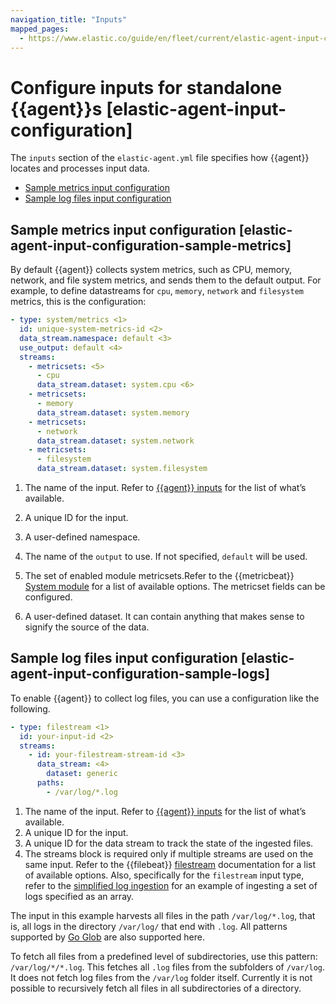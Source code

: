 ```yaml
---
navigation_title: "Inputs"
mapped_pages:
  - https://www.elastic.co/guide/en/fleet/current/elastic-agent-input-configuration.html
---
```


# Configure inputs for standalone {{agent}}s [elastic-agent-input-configuration]


The `inputs` section of the `elastic-agent.yml` file specifies how {{agent}} locates and processes input data.

* [Sample metrics input configuration](#elastic-agent-input-configuration-sample-metrics)
* [Sample log files input configuration](#elastic-agent-input-configuration-sample-logs)


## Sample metrics input configuration [elastic-agent-input-configuration-sample-metrics]

By default {{agent}} collects system metrics, such as CPU, memory, network, and file system metrics, and sends them to the default output. For example, to define datastreams for `cpu`, `memory`, `network` and `filesystem` metrics, this is the configuration:

```yaml
- type: system/metrics <1>
  id: unique-system-metrics-id <2>
  data_stream.namespace: default <3>
  use_output: default <4>
  streams:
    - metricsets: <5>
      - cpu
      data_stream.dataset: system.cpu <6>
    - metricsets:
      - memory
      data_stream.dataset: system.memory
    - metricsets:
      - network
      data_stream.dataset: system.network
    - metricsets:
      - filesystem
      data_stream.dataset: system.filesystem
```

1. The name of the input. Refer to [{{agent}} inputs](/reference/fleet/elastic-agent-inputs-list.md) for the list of what’s available.
2. A unique ID for the input.
3. A user-defined namespace.
4. The name of the `output` to use. If not specified, `default` will be used.
5. The set of enabled module metricsets.Refer to the {{metricbeat}} [System module](beats://reference/metricbeat/metricbeat-module-system.md) for a list of available options. The metricset fields can be configured.

6. A user-defined dataset. It can contain anything that makes sense to signify the source of the data.



## Sample log files input configuration [elastic-agent-input-configuration-sample-logs]

To enable {{agent}} to collect log files, you can use a configuration like the following.

```yaml
- type: filestream <1>
  id: your-input-id <2>
  streams:
    - id: your-filestream-stream-id <3>
      data_stream: <4>
        dataset: generic
      paths:
        - /var/log/*.log
```

1. The name of the input. Refer to [{{agent}} inputs](/reference/fleet/elastic-agent-inputs-list.md) for the list of what’s available.
2. A unique ID for the input.
3. A unique ID for the data stream to track the state of the ingested files.
4. The streams block is required only if multiple streams are used on the same input. Refer to the {{filebeat}} [filestream](beats://reference/filebeat/filebeat-input-filestream.md) documentation for a list of available options. Also, specifically for the `filestream` input type, refer to the [simplified log ingestion](/reference/fleet/elastic-agent-simplified-input-configuration.md) for an example of ingesting a set of logs specified as an array.


The input in this example harvests all files in the path `/var/log/*.log`, that is, all logs in the directory `/var/log/` that end with `.log`. All patterns supported by [Go Glob](https://golang.org/pkg/path/filepath/#Glob) are also supported here.

To fetch all files from a predefined level of subdirectories, use this pattern: `/var/log/*/*.log`. This fetches all `.log` files from the subfolders of `/var/log`. It does not fetch log files from the `/var/log` folder itself. Currently it is not possible to recursively fetch all files in all subdirectories of a directory.




